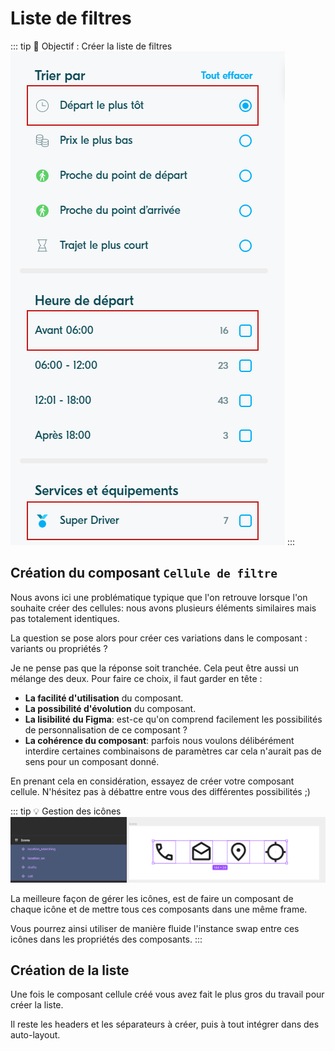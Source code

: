 # Liste de filtres

::: tip 🎯 Objectif : Créer la liste de filtres
![](../../assets/img/figma/exercice/app/cells.png)
:::

## Création du composant `Cellule de filtre`
Nous avons ici une problématique typique que l'on retrouve lorsque l'on souhaite créer des cellules: nous avons plusieurs éléments similaires mais pas totalement identiques.

La question se pose alors pour créer ces variations dans le composant : variants ou propriétés ?

Je ne pense pas que la réponse soit tranchée. Cela peut être aussi un mélange des deux. Pour faire ce choix, il faut garder en tête : 

- **La facilité d'utilisation** du composant.
- **La possibilité d'évolution** du composant.
- **La lisibilité du Figma**: est-ce qu'on comprend facilement les possibilités de personnalisation de ce composant ?
- **La cohérence du composant**: parfois nous voulons délibérément interdire certaines combinaisons de paramètres car cela n'aurait pas de sens pour un composant donné.

En prenant cela en considération, essayez de créer votre composant cellule. N'hésitez pas à débattre entre vous des différentes possibilités ;)

::: tip 💡 Gestion des icônes
![](../../assets/img/figma/exercice/app/icons.png)

La meilleure façon de gérer les icônes, est de faire un composant de chaque icône et de mettre tous ces composants dans une même frame.

Vous pourrez ainsi utiliser de manière fluide l'instance swap entre ces icônes dans les propriétés des composants.
:::

## Création de la liste
Une fois le composant cellule créé vous avez fait le plus gros du travail pour créer la liste.

Il reste les headers et les séparateurs à créer, puis à tout intégrer dans des auto-layout.


